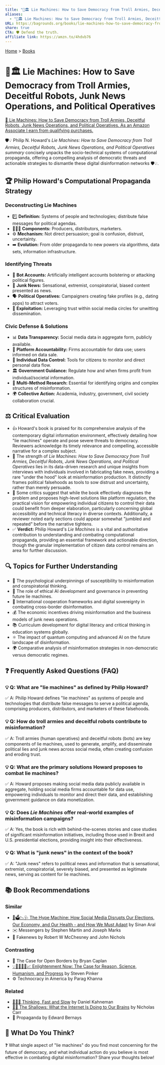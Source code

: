 ```yaml
---
title: "🤖🏛️ Lie Machines: How to Save Democracy from Troll Armies, Deceitful Robots, Junk News Operations, and Political Operatives"
aliases:
  - "🤖🏛️ Lie Machines: How to Save Democracy from Troll Armies, Deceitful Robots, Junk News Operations, and Political Operatives"
URL: https://bagrounds.org/books/lie-machines-how-to-save-democracy-from-troll-armies-deceitful-robots-junk-news-operations-and-political-operatives
share: true
CTA: 🛡️ Defend the truth.
affiliate link: https://amzn.to/4hdvb76
---
```

[Home](../index.md) > [Books](./index.md)  
# 🤖🏛️ Lie Machines: How to Save Democracy from Troll Armies, Deceitful Robots, Junk News Operations, and Political Operatives  
[🛒 Lie Machines: How to Save Democracy from Troll Armies, Deceitful Robots, Junk News Operations, and Political Operatives. As an Amazon Associate I earn from qualifying purchases.](https://amzn.to/4hdvb76)  
  
🛡️💡 Philip N. Howard's *Lie Machines: How to Save Democracy from Troll Armies, Deceitful Robots, Junk News Operations, and Political Operatives summary* concisely unpacks the socio-technical systems of computational propaganda, offering a compelling analysis of democratic threats and actionable strategies to dismantle these digital disinformation networks 🛡️💡.  
  
## 🏆 Philip Howard's Computational Propaganda Strategy  
  
### Deconstructing Lie Machines  
* *️⃣ **Definition:** Systems of people and technologies; distribute false messages for political agendas.  
* 🧑‍🤝‍🧑 **Components:** Producers, distributors, marketers.  
* ⚙️ **Mechanism:** Not direct persuasion; goal is confusion, distrust, uncertainty.  
* ➡️ **Evolution:** From older propaganda to new powers via algorithms, data sets, information infrastructure.  
  
### Identifying Threats  
* 🤖 **Bot Accounts:** Artificially intelligent accounts bolstering or attacking political figures.  
* 📰 **Junk News:** Sensational, extremist, conspiratorial, biased content presented as news.  
* 🗣️ **Political Operatives:** Campaigners creating fake profiles (e.g., dating apps) to attract voters.  
* 🤝 **Exploitation:** Leveraging trust within social media circles for unwitting dissemination.  
  
### Civic Defense & Solutions  
* 📊 **Data Transparency:** Social media data in aggregate form, publicly available.  
* 🏢 **Platform Accountability:** Firms accountable for data use; users informed on data sale.  
* 🔑 **Individual Data Control:** Tools for citizens to monitor and direct personal data flow.  
* 🏛️ **Government Guidance:** Regulate how and when firms profit from individual/societal information.  
* 🔬 **Multi-Method Research:** Essential for identifying origins and complex structures of misinformation.  
* 🌍 **Collective Action:** Academia, industry, government, civil society collaboration crucial.  
  
## ⚖️ Critical Evaluation  
* 👍 Howard's book is praised for its comprehensive analysis of the contemporary digital information environment, effectively detailing how "lie machines" operate and pose severe threats to democracy. Reviewers acknowledge its timely relevance and compelling, accessible narrative for a complex subject.  
* 💪 The strength of *Lie Machines: How to Save Democracy from Troll Armies, Deceitful Robots, Junk News Operations, and Political Operatives* lies in its data-driven research and unique insights from interviews with individuals involved in fabricating fake news, providing a rare "under the hood" look at misinformation production. It distinctly frames political falsehoods as tools to sow distrust and uncertainty, rather than merely persuade.  
* 🤔 Some critics suggest that while the book effectively diagnoses the problem and proposes high-level solutions like platform regulation, the practical vision for empowering individual citizens to control their data could benefit from deeper elaboration, particularly concerning global accessibility and technical literacy in diverse contexts. Additionally, a reviewer noted early sections could appear somewhat "jumbled and repeated" before the narrative tightens.  
* ✅ **Verdict:** Philip Howard's *Lie Machines* is a vital and authoritative contribution to understanding and combating computational propaganda, providing an essential framework and actionable direction, though the granular implementation of citizen data control remains an area for further discussion.  
  
## 🔍 Topics for Further Understanding  
* 🧠 The psychological underpinnings of susceptibility to misinformation and conspiratorial thinking.  
* 🤖 The role of ethical AI development and governance in preventing future lie machines.  
* 🤝 International cooperation frameworks and digital sovereignty in combating cross-border disinformation.  
* 💰 The economic incentives driving misinformation and the business models of junk news operations.  
* 📚 Curriculum development for digital literacy and critical thinking in education systems globally.  
* ⚛️ The impact of quantum computing and advanced AI on the future landscape of disinformation.  
* 🌍 Comparative analysis of misinformation strategies in non-democratic versus democratic regimes.  
  
## ❓ Frequently Asked Questions (FAQ)  
  
### 💡 Q: What are "lie machines" as defined by Philip Howard?  
✅ A: Philip Howard defines "lie machines" as systems of people and technologies that distribute false messages to serve a political agenda, comprising producers, distributors, and marketers of these falsehoods.  
  
### 💡 Q: How do troll armies and deceitful robots contribute to misinformation?  
✅ A: Troll armies (human operatives) and deceitful robots (bots) are key components of lie machines, used to generate, amplify, and disseminate political lies and junk news across social media, often creating confusion and eroding trust.  
  
### 💡 Q: What are the primary solutions Howard proposes to combat lie machines?  
✅ A: Howard proposes making social media data publicly available in aggregate, holding social media firms accountable for data use, empowering individuals to monitor and direct their data, and establishing government guidance on data monetization.  
  
### 💡 Q: Does *Lie Machines* offer real-world examples of misinformation campaigns?  
✅ A: Yes, the book is rich with behind-the-scenes stories and case studies of significant misinformation initiatives, including those used in Brexit and U.S. presidential elections, providing insight into their effectiveness.  
  
### 💡 Q: What is "junk news" in the context of the book?  
✅ A: "Junk news" refers to political news and information that is sensational, extremist, conspiratorial, severely biased, and presented as legitimate news, serving as content for lie machines.  
  
## 📚 Book Recommendations  
  
### Similar  
* [📱🗳️📉🩺 The Hype Machine: How Social Media Disrupts Our Elections, Our Economy, and Our Health - and How We Must Adapt](./the-hype-machine-how-social-media-disrupts-our-elections-our-economy-and-our-health-and-how-we-must-adapt.md) by Sinan Aral  
* ✉️ Messengers by Stephen Martin and Joseph Marks  
* 📰 Fakenews by Robert W McChesney and John Nichols  
  
### Contrasting  
* 🛂 The Case for Open Borders by Bryan Caplan  
* [💡🔬🧑‍🤝‍🧑📈 Enlightenment Now: The Case for Reason, Science, Humanism, and Progress](./enlightenment-now-the-case-for-reason-science-humanism-and-progress.md) by Steven Pinker  
* ⚙️ Technocracy in America by Parag Khanna  
  
### Related  
* [🤔🐇🐢 Thinking, Fast and Slow](./thinking-fast-and-slow.md) by Daniel Kahneman  
* [📱🧠 The Shallows: What the Internet Is Doing to Our Brains](./the-shallows-what-the-internet-is-doing-to-our-brains.md) by Nicholas Carr  
* 📣 Propaganda by Edward Bernays  
  
## 🫵 What Do You Think?  
❓ What single aspect of "lie machines" do you find most concerning for the future of democracy, and what individual action do you believe is most effective in combating digital misinformation? Share your thoughts below!